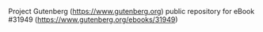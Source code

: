 Project Gutenberg (https://www.gutenberg.org) public repository for eBook #31949 (https://www.gutenberg.org/ebooks/31949)
